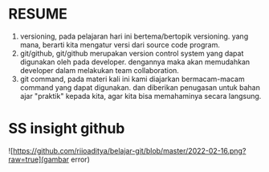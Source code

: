 # RESUME 
 1. versioning, pada pelajaran hari ini bertema/bertopik versioning. yang mana, berarti kita mengatur versi dari source code program.
 2. git/github, git/github merupakan version control system yang dapat digunakan oleh pada developer. dengannya maka akan memudahkan developer dalam melakukan team collaboration.
 3. git command, pada materi kali ini kami diajarkan bermacam-macam command yang dapat digunakan. dan diberikan penugasan untuk bahan ajar "praktik" kepada kita, agar kita bisa memahaminya secara langsung.
# SS insight github
![https://github.com/riioaditya/belajar-git/blob/master/2022-02-16.png?raw=true](gambar error)